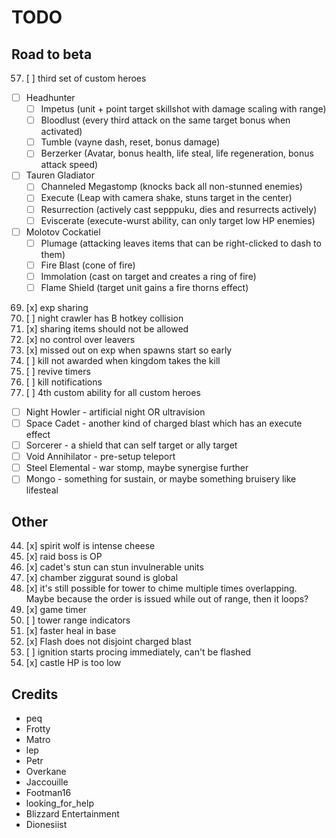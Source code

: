 # TODO

## Road to beta

57. [ ] third set of custom heroes
  - [ ] Headhunter
    * [ ] Impetus (unit + point target skillshot with damage scaling with range)
    * [ ] Bloodlust (every third attack on the same target bonus when activated)
    * [ ] Tumble (vayne dash, reset, bonus damage)
    * [ ] Berzerker (Avatar, bonus health, life steal, life regeneration, bonus attack speed)
  - [ ] Tauren Gladiator
    * [ ] Channeled Megastomp (knocks back all non-stunned enemies)
    * [ ] Execute (Leap with camera shake, stuns target in the center)
    * [ ] Resurrection (actively cast sepppuku, dies and resurrects actively)
    * [ ] Eviscerate (execute-wurst ability, can only target low HP enemies)
  - [ ] Molotov Cockatiel
    * [ ] Plumage (attacking leaves items that can be right-clicked to dash to them)
    * [ ] Fire Blast (cone of fire)
    * [ ] Immolation (cast on target and creates a ring of fire)
    * [ ] Flame Shield (target unit gains a fire thorns effect)
69. [x] exp sharing
70. [ ] night crawler has B hotkey collision
82. [x] sharing items should not be allowed
88. [x] no control over leavers
89. [x] missed out on exp when spawns start so early
91. [ ] kill not awarded when kingdom takes the kill
93. [ ] revive timers
94. [ ] kill notifications
97. [ ] 4th custom ability for all custom heroes
  - [ ] Night Howler - artificial night OR ultravision
  - [ ] Space Cadet - another kind of charged blast which has an execute effect
  - [ ] Sorcerer - a shield that can self target or ally target
  - [ ] Void Annihilator - pre-setup teleport
  - [ ] Steel Elemental - war stomp, maybe synergise further
  - [ ] Mongo - something for sustain, or maybe something bruisery like lifesteal

## Other

44. [x] spirit wolf is intense cheese
72. [x] raid boss is OP
83. [x] cadet's stun can stun invulnerable units
84. [x] chamber ziggurat sound is global
90. [x] it's still possible for tower to chime multiple times overlapping. Maybe because the order is issued while out of range, then it loops?
92. [x] game timer
95. [ ] tower range indicators
96. [x] faster heal in base
98. [x] Flash does not disjoint charged blast
99. [ ] ignition starts procing immediately, can't be flashed
100. [x] castle HP is too low

## Credits

- peq
- Frotty
- Matro
- lep
- Petr
- Overkane
- Jaccouille
- Footman16
- looking_for_help
- Blizzard Entertainment
- Dionesiist
